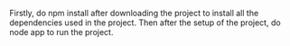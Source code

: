 Firstly, do npm install after downloading the project to install all the dependencies used in the project.
Then after the setup of the project, do node app to run the project.

